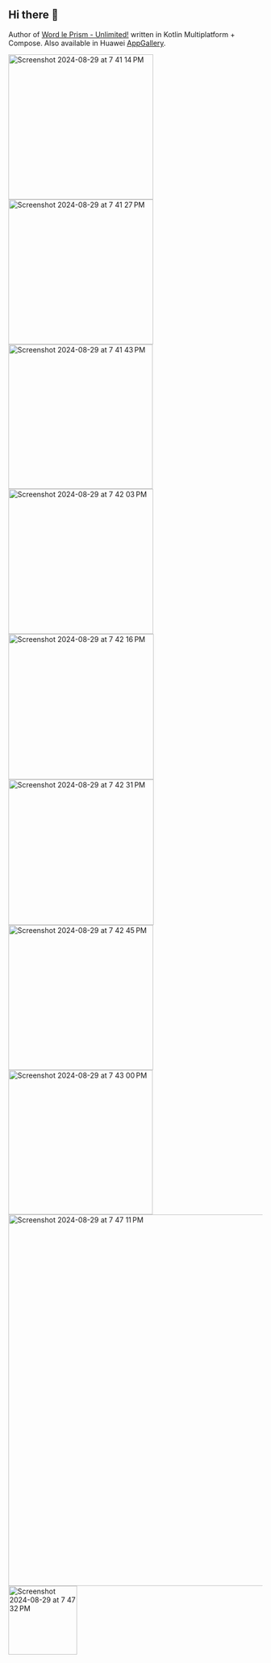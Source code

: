 ## Hi there 👋

Author of [Word le Prism - Unlimited!](https://play.google.com/store/apps/details?id=com.getprism.prism.android.release&hl=en&pli=1) written in Kotlin Multiplatform + Compose. Also available in Huawei [AppGallery](https://appgallery.huawei.com/app/C108349353).

<img width="287" alt="Screenshot 2024-08-29 at 7 41 14 PM" src="https://github.com/user-attachments/assets/8be73cce-2ce6-4c21-9f71-348e20c73570">
<img width="287" alt="Screenshot 2024-08-29 at 7 41 27 PM" src="https://github.com/user-attachments/assets/04022e47-6913-437f-b179-5b62b573c924">
<img width="286" alt="Screenshot 2024-08-29 at 7 41 43 PM" src="https://github.com/user-attachments/assets/aff6aa58-319d-45a4-9f0d-c4d23f8c1ee3">
<img width="287" alt="Screenshot 2024-08-29 at 7 42 03 PM" src="https://github.com/user-attachments/assets/8613078d-edc4-4efe-8d91-fd4356aa83a2">
<img width="288" alt="Screenshot 2024-08-29 at 7 42 16 PM" src="https://github.com/user-attachments/assets/60a9aeed-4191-4f00-b3a3-95b6fd97f22a">
<img width="288" alt="Screenshot 2024-08-29 at 7 42 31 PM" src="https://github.com/user-attachments/assets/99fddbd0-35e6-4e17-a512-4022dad30272">
<img width="287" alt="Screenshot 2024-08-29 at 7 42 45 PM" src="https://github.com/user-attachments/assets/a2320341-6681-4e43-a1b1-c2440e794483">
<img width="286" alt="Screenshot 2024-08-29 at 7 43 00 PM" src="https://github.com/user-attachments/assets/d0ab082f-59a2-40f6-9eb1-b53c01c764b8">
<img width="735" alt="Screenshot 2024-08-29 at 7 47 11 PM" src="https://github.com/user-attachments/assets/dfe8c437-a99e-4fac-b686-0d70d4f03ed3">
<img width="136" alt="Screenshot 2024-08-29 at 7 47 32 PM" src="https://github.com/user-attachments/assets/039d9801-3945-47dc-a31a-4270da44d9d6">


<!--
**orcchg/orcchg** is a ✨ _special_ ✨ repository because its `README.md` (this file) appears on your GitHub profile.

Here are some ideas to get you started:

- 🔭 I’m currently working on ...
- 🌱 I’m currently learning ...
- 👯 I’m looking to collaborate on ...
- 🤔 I’m looking for help with ...
- 💬 Ask me about ...
- 📫 How to reach me: ...
- 😄 Pronouns: ...
- ⚡ Fun fact: ...
-->
